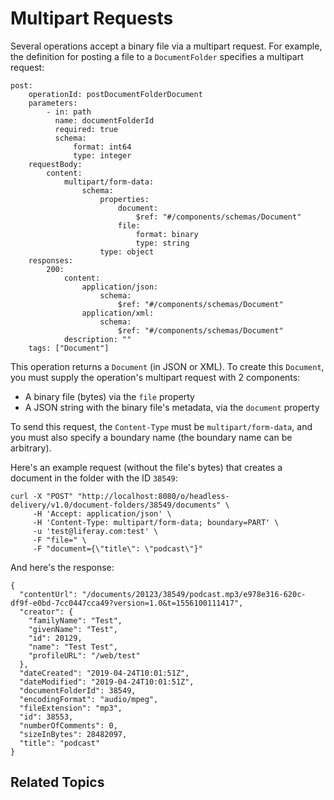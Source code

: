 # Multipart Requests

Several operations accept a binary file via a multipart request. For example, 
the definition for posting a file to a `DocumentFolder` specifies a multipart 
request: 

    post:
        operationId: postDocumentFolderDocument
        parameters:
            - in: path
              name: documentFolderId
              required: true
              schema:
                  format: int64
                  type: integer
        requestBody:
            content:
                multipart/form-data:
                    schema:
                        properties:
                            document:
                                $ref: "#/components/schemas/Document"
                            file:
                                format: binary
                                type: string
                        type: object
        responses:
            200:
                content:
                    application/json:
                        schema:
                            $ref: "#/components/schemas/Document"
                    application/xml:
                        schema:
                            $ref: "#/components/schemas/Document"
                description: ""
        tags: ["Document"]

This operation returns a `Document` (in JSON or XML). To create this `Document`, 
you must supply the operation's multipart request with 2 components: 

-   A binary file (bytes) via the `file` property
-   A JSON string with the binary file's metadata, via the `document` property

To send this request, the `Content-Type` must be `multipart/form-data`, and you 
must also specify a boundary name (the boundary name can be arbitrary). 

Here's an example request (without the file's bytes) that creates a document in 
the folder with the ID `38549`: 

    curl -X "POST" "http://localhost:8080/o/headless-delivery/v1.0/document-folders/38549/documents" \
         -H 'Accept: application/json' \
         -H 'Content-Type: multipart/form-data; boundary=PART' \
         -u 'test@liferay.com:test' \
         -F "file=" \
         -F "document={\"title\": \"podcast\"}"

And here's the response: 

    {
      "contentUrl": "/documents/20123/38549/podcast.mp3/e978e316-620c-df9f-e0bd-7cc0447cca49?version=1.0&t=1556100111417",
      "creator": {
        "familyName": "Test",
        "givenName": "Test",
        "id": 20129,
        "name": "Test Test",
        "profileURL": "/web/test"
      },
      "dateCreated": "2019-04-24T10:01:51Z",
      "dateModified": "2019-04-24T10:01:51Z",
      "documentFolderId": 38549,
      "encodingFormat": "audio/mpeg",
      "fileExtension": "mp3",
      "id": 38553,
      "numberOfComments": 0,
      "sizeInBytes": 28482097,
      "title": "podcast"
    }

## Related Topics [](id=related-topics)
